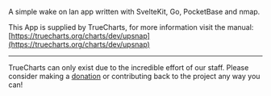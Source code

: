 A simple wake on lan app written with SvelteKit, Go, PocketBase and nmap.

This App is supplied by TrueCharts, for more information visit the manual: [https://truecharts.org/charts/dev/upsnap](https://truecharts.org/charts/dev/upsnap)

---

TrueCharts can only exist due to the incredible effort of our staff.
Please consider making a [donation](https://truecharts.org/sponsor) or contributing back to the project any way you can!
